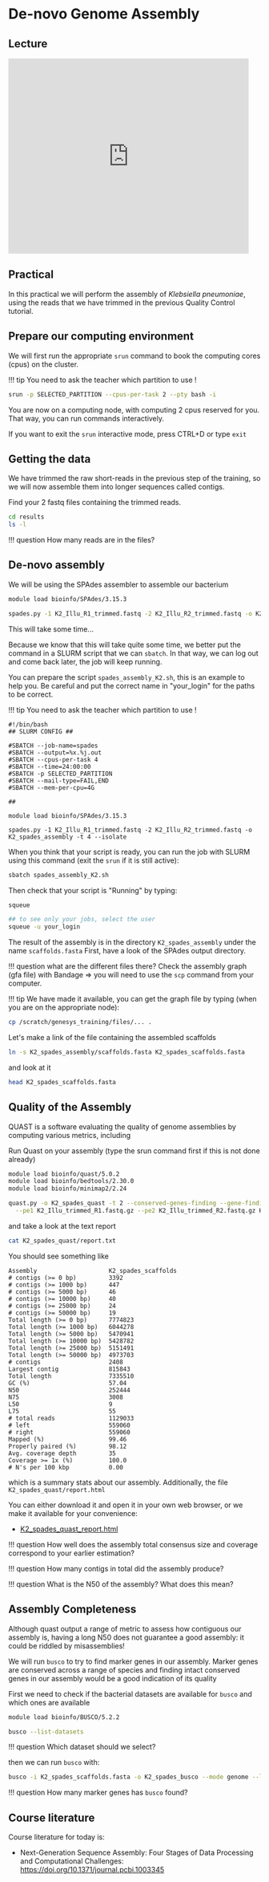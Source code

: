 # De-novo Genome Assembly

## Lecture

<iframe src="https://docs.google.com/presentation/d/e/2PACX-1vRKVI_pHGubDWeRPaAO7c9g55DzHMO5Lgd7g7AZXvjB77wAAb-wED82lXgV5P7GPF02k-21YMx8ObaX/embed?start=false&loop=false&delayms=3000" frameborder="0" width="480" height="389" allowfullscreen="true" mozallowfullscreen="true" webkitallowfullscreen="true"></iframe>

## Practical

In this practical we will perform the assembly of _Klebsiella pneumoniae_, using the reads that we have trimmed in the previous Quality Control tutorial.

## Prepare our computing environment

We will first run the appropriate `srun` command to book the computing cores (cpus) on the cluster.

!!! tip
    You need to ask the teacher which partition to use !

```bash
srun -p SELECTED_PARTITION --cpus-per-task 2 --pty bash -i
```

You are now on a computing node, with computing 2 cpus reserved for you. That way, you can run commands interactively.

If you want to exit the `srun` interactive mode, press CTRL+D or type `exit`

## Getting the data

We have trimmed the raw short-reads in the previous step of the training, so we will now assemble them into longer sequences called contigs.

Find your 2 fastq files containing the trimmed reads.

```bash
cd results
ls -l
```


!!! question
    How many reads are in the files?

## De-novo assembly

We will be using the SPAdes assembler to assemble our bacterium

```bash
module load bioinfo/SPAdes/3.15.3

spades.py -1 K2_Illu_R1_trimmed.fastq -2 K2_Illu_R2_trimmed.fastq -o K2_spades_assembly -t 4 --isolate
```

This will take some time...

Because we know that this will take quite some time, we better put the command in a SLURM script that we can `sbatch`.
In that way, we can log out and come back later, the job will keep running.

You can prepare the script `spades_assembly_K2.sh`, this is an example to help you. Be careful and put the correct name in "your_login" for the paths to be correct.

!!! tip
    You need to ask the teacher which partition to use !

```
#!/bin/bash
## SLURM CONFIG ##

#SBATCH --job-name=spades
#SBATCH --output=%x.%j.out
#SBATCH --cpus-per-task 4
#SBATCH --time=24:00:00
#SBATCH -p SELECTED_PARTITION
#SBATCH --mail-type=FAIL,END
#SBATCH --mem-per-cpu=4G

##

module load bioinfo/SPAdes/3.15.3

spades.py -1 K2_Illu_R1_trimmed.fastq -2 K2_Illu_R2_trimmed.fastq -o K2_spades_assembly -t 4 --isolate

```

When you think that your script is ready, you can run the job with SLURM using this command (exit the `srun` if it is still active):

```bash
sbatch spades_assembly_K2.sh
```

Then check that your script is "Running" by typing:
```bash
squeue

## to see only your jobs, select the user
squeue -u your_login
```

The result of the assembly is in the directory `K2_spades_assembly` under the name `scaffolds.fasta`
First, have a look of the SPAdes output directory.

!!! question
    what are the different files there?
    Check the assembly graph (gfa file) with Bandage => you will need to use the `scp` command from your computer.

!!! tip
    We have made it available, you can get the graph file by typing (when you are on the appropriate node):

```bash
cp /scratch/genesys_training/files/... .
```

Let's make a link of the file containing the assembled scaffolds

```bash
ln -s K2_spades_assembly/scaffolds.fasta K2_spades_scaffolds.fasta
```

and look at it

```bash
head K2_spades_scaffolds.fasta
```

## Quality of the Assembly

QUAST is a software evaluating the quality of genome assemblies by computing various metrics, including

Run Quast on your assembly (type the srun command first if this is not done already)

```bash
module load bioinfo/quast/5.0.2
module load bioinfo/bedtools/2.30.0
module load bioinfo/minimap2/2.24

quast.py -o K2_spades_quast -t 2 --conserved-genes-finding --gene-finding \
  --pe1 K2_Illu_trimmed_R1.fastq.gz --pe2 K2_Illu_trimmed_R2.fastq.gz K2_spades_scaffolds.fasta
```

and take a look at the text report

```bash
cat K2_spades_quast/report.txt
```

You should see something like

```
Assembly                    K2_spades_scaffolds
# contigs (>= 0 bp)         3392               
# contigs (>= 1000 bp)      447                
# contigs (>= 5000 bp)      46                 
# contigs (>= 10000 bp)     40                 
# contigs (>= 25000 bp)     24                 
# contigs (>= 50000 bp)     19                 
Total length (>= 0 bp)      7774823            
Total length (>= 1000 bp)   6044278            
Total length (>= 5000 bp)   5470941            
Total length (>= 10000 bp)  5428782            
Total length (>= 25000 bp)  5151491            
Total length (>= 50000 bp)  4973703            
# contigs                   2408               
Largest contig              815843             
Total length                7335510            
GC (%)                      57.04              
N50                         252444             
N75                         3008               
L50                         9                  
L75                         55                 
# total reads               1129033            
# left                      559060             
# right                     559060             
Mapped (%)                  99.46              
Properly paired (%)         98.12              
Avg. coverage depth         35                 
Coverage >= 1x (%)          100.0              
# N's per 100 kbp           0.00      
```

which is a summary stats about our assembly.
Additionally, the file `K2_spades_quast/report.html`

You can either download it and open it in your own web browser, or we make it available for your convenience:

- [K2_spades_quast_report.html](data/assembly/quast_report.html)


!!! question
    How well does the assembly total consensus size and coverage correspond to your earlier estimation?

!!! question
    How many contigs in total did the assembly produce?

!!! question
    What is the N50 of the assembly? What does this mean?

## Assembly Completeness

Although quast output a range of metric to assess how contiguous our assembly is, having a long N50 does not guarantee a good assembly: it could be riddled by misassemblies!

We will run `busco` to try to find marker genes in our assembly. Marker genes are conserved across a range of species and finding intact conserved genes in our assembly would be a good indication of its quality

First we need to check if the bacterial datasets are available for `busco` and which ones are available

```bash
module load bioinfo/BUSCO/5.2.2

busco --list-datasets
```
!!! question
    Which dataset should we select?

then we can run `busco` with:

```bash
busco -i K2_spades_scaffolds.fasta -o K2_spades_busco --mode genome --lineage_dataset enterobacterales_odb10
```

!!! question
    How many marker genes has `busco` found?

## Course literature

Course literature for today is:

- Next-Generation Sequence Assembly: Four Stages of Data Processing and Computational Challenges: <https://doi.org/10.1371/journal.pcbi.1003345>
